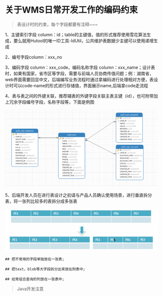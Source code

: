 # 关于WMS日常开发工作的编码约束

> 表设计时的约束，每个字段都要有注释~~~

1、主键索引字段 column：id；table的主键值，值的形式推荐使用雪花算法生成，要么就用Hutool的唯一ID工具-IdUtil，公共维护表数据少主键可以使用递增生成

2、编号字段column：xxx_no 

3、编码字段 column：xxx_code，编码名称字段 column：xxx_name；设计表时，如果有国家，省市区等字段，需要与前端人员协商传值问题；例：湖南省，web界面需要回显中文，后端编写业务流程时通过拿编码进行处理相对方便，表设计时可以code-name的形式进行存储值，界面展示name,后端拿code走流程

4、表与表之间的外键关联，推荐辅表的外键字段关联主表主键（id），也可附带加上冗余字段编号字段，名称字段等，下面是例图

![image-20210517175850157](images/image-20210517175850157.png)

5、后端开发人员在进行表设计之初请与产品人员确认使用场景，进行垂直拆分表，将一张列比较多的表拆分成多张表

![image-20210517181309280](images/image-20210517181309280.png)

```shell
## 把不常用的字段单独放在一张表;

## 把text，blob等大字段拆分出来放在附表中;

## 经常组合查询的列放在一张表中;
```

> Java开发注意